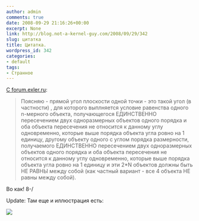 ```yaml
---
author: admin
comments: true
date: 2008-09-29 21:16:26+00:00
excerpt: None
link: http://blog.not-a-kernel-guy.com/2008/09/29/342
slug: цитатка
title: Цитатка.
wordpress_id: 342
categories:
- default
tags:
- Странное
---
```


[С forum.exler.ru](http://forum.exler.ru/t/140647/p/16967778):



> Поясняю - прямой угол плоскости одной точки - это такой угол (в частности) , для которого выплняется условие равенства одного n-мерного объекта, получающегося ЕДИНСТВЕННО пересечением двух одноразмерных объектов одного порядка и оба объекта пересечения не относится к данному углу одновременно, которые выше порядка объекта угла ровно на 1 единицу, другому объекту одного с углом порядка размерности, получаемого ЕДИНСТВЕННО пересечением двух одноразмерных объектов одного порядка и оба объекта пересечения не относится к данному углу одновременно, которые выше порядка объекта угла ровно на 1 единицу и эти 2*N объектов должны быть НЕ РАВНЫ между собой (как частный вариант - все 4 объекта НЕ равны между собой).



Во как! 8-/

Update: Там еще и иллюстрация есть:



![](http://forum.exler.ru/uploads/129/post-1222704180.jpg)
